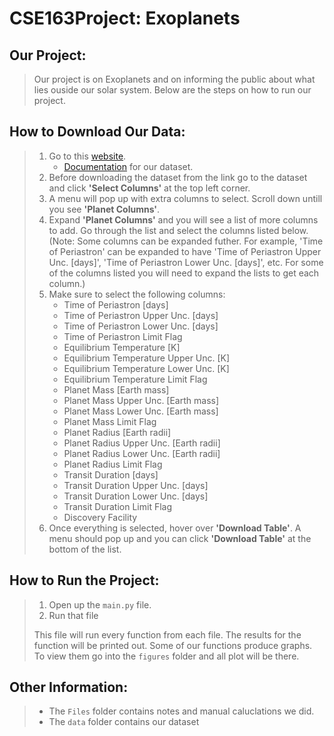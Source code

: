# CSE163Project: Exoplanets

## Our Project:
> Our project is on Exoplanets and on informing the public about what lies ouside our solar
> system. Below are the steps on how to run our project.

## How to Download Our Data:
> 1. Go to this [website](https://exoplanetarchive.ipac.caltech.edu/cgi-bin/TblView/nph-tblView?app=ExoTbls&config=planets).
>       * [Documentation](https://exoplanetarchive.ipac.caltech.edu/docs/API_exoplanet_columns.html)
>       for our dataset.
> 2. Before downloading the dataset from the link go to the dataset and click **'Select Columns'**
> at the top left corner.
> 3. A menu will pop up with extra columns to select. Scroll down untill you see **'Planet Columns'**.
> 4. Expand **'Planet Columns'** and you will see a list of more columns to add. Go through the list
> and select the columns listed below. (Note: Some columns can be expanded futher. For example,
> 'Time of Periastron' can be expanded to have 'Time of Periastron Upper Unc. [days]', 
> 'Time of Periastron Lower Unc. [days]', etc. For some of the columns listed you will need to expand
> the lists to get each column.)
> 5. Make sure to select the following columns:
>       * Time of Periastron [days]
>       * Time of Periastron Upper Unc. [days]
>       * Time of Periastron Lower Unc. [days]
>       * Time of Periastron Limit Flag
>       * Equilibrium Temperature [K]
>       * Equilibrium Temperature Upper Unc. [K]
>       * Equilibrium Temperature Lower Unc. [K]
>       * Equilibrium Temperature Limit Flag
>       * Planet Mass [Earth mass]
>       * Planet Mass Upper Unc. [Earth mass]
>       * Planet Mass Lower Unc. [Earth mass]
>       * Planet Mass Limit Flag
>       * Planet Radius [Earth radii]
>       * Planet Radius Upper Unc. [Earth radii]
>       * Planet Radius Lower Unc. [Earth radii]
>       * Planet Radius Limit Flag
>       * Transit Duration [days]
>       * Transit Duration Upper Unc. [days]
>       * Transit Duration Lower Unc. [days]
>       * Transit Duration Limit Flag
>       * Discovery Facility
> 6. Once everything is selected, hover over **'Download Table'**. A menu should pop up and you can
> click **'Download Table'** at the bottom of the list.

## How to Run the Project:
> 1. Open up the `main.py` file.
> 2. Run that file
> 
> This file will run every function from each file. The results for the function will be printed
> out. Some of our functions produce graphs. To view them go into the `figures` folder and all plot
> will be there.

## Other Information:
> - The `Files` folder contains notes and manual caluclations we did.
> - The `data` folder contains our dataset